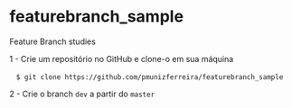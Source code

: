 # featurebranch_sample
Feature Branch studies

1 - Crie um repositório no GitHub e clone-o em sua máquina

    ```$ git clone https://github.com/pmunizferreira/featurebranch_sample```

2 - Crie o branch ```dev``` a partir do ```master```
